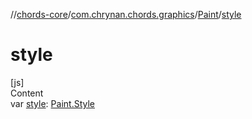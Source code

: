 //[chords-core](../../../index.md)/[com.chrynan.chords.graphics](../index.md)/[Paint](index.md)/[style](style.md)



# style  
[js]  
Content  
var [style](style.md): [Paint.Style](-style/index.md)  



